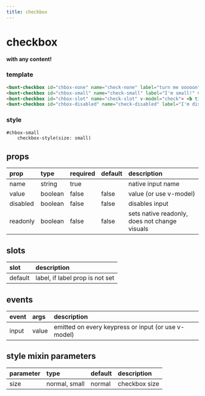 ```yaml
---
title: checkbox
---
```

# checkbox

<script>
export default {
	data () {
		return {
			check: false
		}
	}
}
</script>

<bunt-checkbox id="chbox-none" name="check-none" label="turn me ooooon" v-model="check" />
<bunt-checkbox id="chbox-small" name="check-small" label="I'm small!" v-model="check" />

<bunt-checkbox id="chbox-slot" name="check-slot" v-model="check"> <b title="hello there">with any content!</b></bunt-checkbox>

<bunt-checkbox id="chbox-disabled" name="check-disabled" label="I'm disabled" v-model="check" :disabled="true"/>

### template
```html
<bunt-checkbox id="chbox-none" name="check-none" label="turn me ooooon" v-model="check" />
<bunt-checkbox id="chbox-small" name="check-small" label="I'm small!" v-model="check" />
<bunt-checkbox id="chbox-slot" name="check-slot" v-model="check"> <b title="hello there">with any content!</b></bunt-checkbox>
<bunt-checkbox id="chbox-disabled" name="check-disabled" label="I'm disabled" v-model="check" :disabled="true"/>
```

### style
```
#chbox-small
	checkbox-style(size: small)
```

## props
| prop | type | required | default | description |
|:-----|:-----|:---------|:--------|:------------|
| name | string | true | | native input name |
| value | boolean | false | false | value (or use v-model) |
| disabled | boolean | false | false | disables input |
| readonly | boolean | false | false | sets native readonly, does not change visuals |

## slots

| slot | description |
|:-----|:------------|
| default | label, if label prop is not set |

## events

| event | args | description |
|:------|:-----|:------------|
| input | value | emitted on every keypress or input (or use v-model) |

## style mixin parameters
| parameter | type | default | description |
|:----------|:-----|:--------|:------------|
| size | normal, small | normal | checkbox size |
